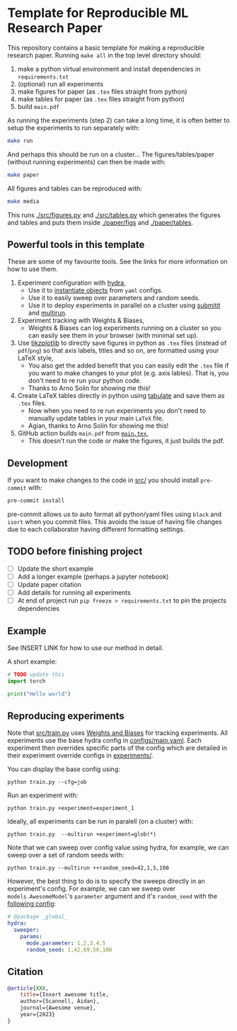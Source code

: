 # Template for Reproducible ML Research Paper
This repository contains a basic template for making a reproducible research paper.
Running `make all` in the top level directory should:
1. make a python virtual environment and install dependencies in `requirements.txt`
2. (optional) run all experiments
3. make figures for paper (as `.tex` files straight from python)
4. make tables for paper (as `.tex` files straight from python)
4. build `main.pdf`

As running the experiments (step 2) can take a long time, it is often better to setup the experiments to run separately with:
```sh
make run
```
And perhaps this should be run on a cluster...
The figures/tables/paper (without running experiments) can then be made with:
```sh
make paper
```
All figures and tables can be reproduced with:
```sh
make media
```
This runs [./src/figures.py](./src/figures.py) and [./src/tables.py](./src/tables.py) which generates the figures and tables and puts them inside 
[./paper/figs](./paper/fig) and [./paper/tables](./paper/tables).

## Powerful tools in this template
These are some of my favourite tools. See the links for more information on how to use them.
1. Experiment configuration with [hydra](https://hydra.cc/),
    - Use it to [instantiate objects](https://hydra.cc/docs/advanced/instantiate_objects/overview/) from `yaml` configs.
    - Use it to easily sweep over parameters and random seeds.
    - Use it to deploy experiments in parallel on a cluster using [submitit](https://hydra.cc/docs/plugins/submitit_launcher/) and [multirun](https://hydra.cc/docs/intro/#multirun).
2. Experiment tracking with Weights & Biases,
    - Weights & Biases can log experiments running on a cluster so you can easily see them in your browser (with minimal set up).
3. Use [tikzplotlib](https://github.com/nschloe/tikzplotlib) to directly save figures in python as `.tex` files (instead of `pdf`/`png`) so that axis labels, titles and so on, are formatted using your LaTeX style,
    - You also get the added benefit that you can easily edit the `.tex` file if you want to make changes to your plot (e.g. axis lables).
    That is, you don't need to re run your python code.
    - Thanks to Arno Solin for showing me this!
4. Create LaTeX tables directly in python using [tabulate](https://github.com/astanin/python-tabulate) and save them as `.tex` files.
    - Now when you need to re run experiments you don't need to manually update tables in your main `LaTeX` file.
    - Agian, thanks to Arno Solin for showing me this!
5. GitHub action builds `main.pdf` from [`main.tex`](./paper/main.tex),
    - This doesn't run the code or make the figures, it just builds the pdf.

## Development
If you want to make changes to the code in [src/](.src/) you should install `pre-commit` with:
```sh
pre-commit install
```
pre-commit allows us to auto format all python/yaml files using `black` and `isort` when you commit files.
This avoids the issue of having file changes due to each collaborator having different formatting  settings.


## TODO before finishing project
- [ ] Update the short example
- [ ] Add a longer example (perhaps a jupyter notebook)
- [ ] Update paper citation
- [ ] Add details for running all experiments
- [ ] At end of project run `pip freeze > requirements.txt` to pin the projects dependencies

## Example
See INSERT LINK for how to use our method in detail.

A short example:
```python
# TODO update this
import torch

print("Hello world")
```

## Reproducing experiments
Note that [src/train.py](src/train.py) uses [Weights and Biases](https://wandb.ai/site) for tracking experiments.
All experiments use the base hydra config in [configs/main.yaml](configs/main.yaml).
Each experiment then overrides specific parts of the config which are detailed in their experiment override configs in [experiments/](configs/experiment/).

You can display the base config using:
``` shell
python train.py --cfg=job
```
Run an experiment with:
``` shell
python train.py +experiment=experiment_1
```
Ideally, all experiments can be run in paralell (on a cluster) with:
``` shell
python train.py  --multirun +experiment=glob(*)
```
Note that we can sweep over config value using hydra, for example, we can sweep over a set of random seeds with:
``` shell
python train.py --multirun ++random_seed=42,1,5,100
```
However, the best thing to do is to specify the sweeps directly in an experiment's config.
For example, we can we sweep over `models.AwesomeModel`'s `parameter` argument and it's `random_seed` with the [following config](./configs/experiment/sweep_over_models_parameter_and_seed.yaml):
``` yaml
# @package _global_
hydra:
  sweeper:
    params:
      mode.parameter: 1,2,3,4,5
      random_seed: 1,42,69,50,100
```


## Citation
```bibtex
@article{XXX,
    title={Insert awesome title,
    author={Scannell, Aidan},
    journal={Awesome venue},
    year={2023}
}
```
